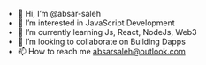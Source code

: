 - 👋 Hi, I’m @absar-saleh
- 👀 I’m interested in JavaScript Development
- 🌱 I’m currently learning Js, React, NodeJs, Web3
- 💞️ I’m looking to collaborate on Building Dapps
- 📫 How to reach me absarsaleh@outlook.com

<!---
absar-saleh/absar-saleh is a ✨ special ✨ repository because its `README.md` (this file) appears on your GitHub profile.
You can click the Preview link to take a look at your changes.
--->
